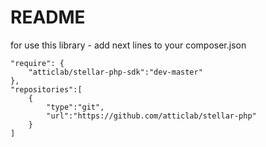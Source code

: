 # README #

for use this library - add next lines to your composer.json

    "require": {
        "atticlab/stellar-php-sdk":"dev-master"
    },
    "repositories":[
        {
            "type":"git",
            "url":"https://github.com/atticlab/stellar-php"
        }
    ]

